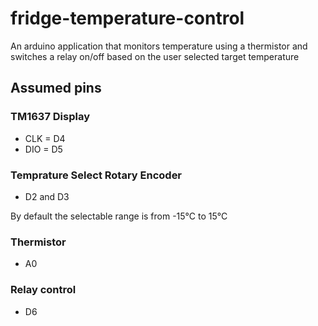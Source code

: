 # fridge-temperature-control
An arduino application that monitors temperature using a thermistor and switches a relay on/off based on the user selected target temperature

## Assumed pins
### TM1637 Display
* CLK = D4
* DIO = D5
  
### Temprature Select Rotary Encoder
* D2 and D3

By default the selectable range is from -15&deg;C to 15&deg;C
  
### Thermistor
* A0
  
### Relay control
* D6
